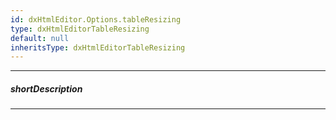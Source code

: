```yaml
---
id: dxHtmlEditor.Options.tableResizing
type: dxHtmlEditorTableResizing
default: null
inheritsType: dxHtmlEditorTableResizing
---
```

---
##### shortDescription
<!-- Description goes here -->

---
<!-- Description goes here -->